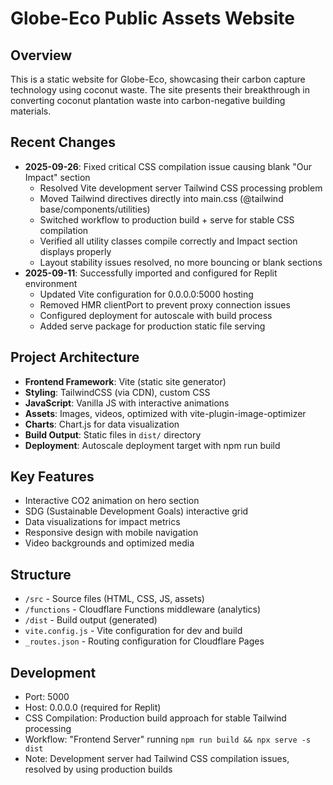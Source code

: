 # Globe-Eco Public Assets Website

## Overview
This is a static website for Globe-Eco, showcasing their carbon capture technology using coconut waste. The site presents their breakthrough in converting coconut plantation waste into carbon-negative building materials.

## Recent Changes
- **2025-09-26**: Fixed critical CSS compilation issue causing blank "Our Impact" section
  - Resolved Vite development server Tailwind CSS processing problem
  - Moved Tailwind directives directly into main.css (@tailwind base/components/utilities)
  - Switched workflow to production build + serve for stable CSS compilation
  - Verified all utility classes compile correctly and Impact section displays properly
  - Layout stability issues resolved, no more bouncing or blank sections
- **2025-09-11**: Successfully imported and configured for Replit environment
  - Updated Vite configuration for 0.0.0.0:5000 hosting
  - Removed HMR clientPort to prevent proxy connection issues
  - Configured deployment for autoscale with build process
  - Added serve package for production static file serving

## Project Architecture
- **Frontend Framework**: Vite (static site generator)
- **Styling**: TailwindCSS (via CDN), custom CSS
- **JavaScript**: Vanilla JS with interactive animations
- **Assets**: Images, videos, optimized with vite-plugin-image-optimizer
- **Charts**: Chart.js for data visualization
- **Build Output**: Static files in `dist/` directory
- **Deployment**: Autoscale deployment target with npm run build

## Key Features
- Interactive CO2 animation on hero section
- SDG (Sustainable Development Goals) interactive grid
- Data visualizations for impact metrics
- Responsive design with mobile navigation
- Video backgrounds and optimized media

## Structure
- `/src` - Source files (HTML, CSS, JS, assets)
- `/functions` - Cloudflare Functions middleware (analytics)
- `/dist` - Build output (generated)
- `vite.config.js` - Vite configuration for dev and build
- `_routes.json` - Routing configuration for Cloudflare Pages

## Development
- Port: 5000
- Host: 0.0.0.0 (required for Replit)
- CSS Compilation: Production build approach for stable Tailwind processing
- Workflow: "Frontend Server" running `npm run build && npx serve -s dist`
- Note: Development server had Tailwind CSS compilation issues, resolved by using production builds
